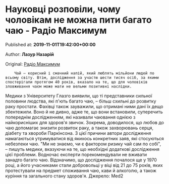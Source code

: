 
# Науковці розповіли, чому чоловікам не можна пити багато чаю - Радіо Максимум

Published at: **2019-11-01T19:42:00+00:00**

Author: **Лазур Назарій**

Original: [Радіо Максимум](https://maximum.fm/naukovci-rozpovili-chomu-cholovikam-ne-mozhna-piti-bagato-chayu_n168915)


        Чай – корисний і смачний напій, який люблять мільйони людей по всьому світу. Втім, дослідження за участю шести тисяч осіб, за якими спостерігали протягом 40 років, вказало на те, що для чоловіків зловживання чаєм може мати не вельми позитивні наслідки.
      
Медики з Університету Глазго виявили, що ті представники сильної половини людства, які п'ють багато чаю, – більш схильні до розвитку раку простати.
Фахівці також зауважили, що отримані ними дані їх дещо збентежили. Воно й не дивно, адже те, що вони встановили, суперечить попереднім дослідженням, які називали чаювання однією з найкорисніших для здоров'я звичок. Зокрема, доводилося, що любов до чаю допомагає знизити розвиток раку, а також захворювань серця, діабету та хвороби Паркінсона. З цієї причини автори дослідження намагаються утримуватися від якихось конкретних заяв, які стосуються небезпеки чаю.
"Ми не знаємо, чи є фактором ризику чай сам по собі", – пишуть медики, вказуючи на те, що необхідні додаткові дослідження цієї проблеми.
Водночас експерти порекомендували не вживати занадто багато чаю. Відзначимо, що дослідження почалося ще у 1970 році, а його учасниками стали добровольці у віці від 21 до 75 років, яких протестували на предмет споживання чаю, кави й алкоголю, а також куріння та загального стану здоров'я.
Джерело: Med2
